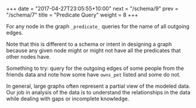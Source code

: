 +++
date = "2017-04-27T23:05:55+10:00"
next = "/schema/9"
prev = "/schema/7"
title = "Predicate Query"
weight = 8
+++

For any node in the graph `_predicate_` queries for the name of all outgoing
edges.

Note that this is different to a schema or intent in designing a graph
because any given node might or might not have all the predicates that
other nodes have.

Something to try: query for the outgoing edges of some people from the
friends data and note how some have `owns_pet` listed and some do not.

In general, large graphs often represent a partial view of the
modeled data.  Our job in analysis of the data is to understand the
relationships in the data while dealing with gaps or incomplete knowledge.
